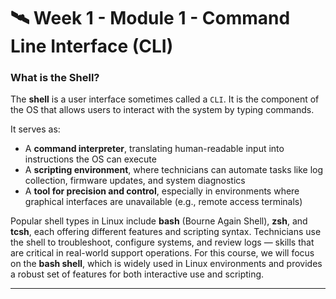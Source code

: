 # 🛰️ Week 1 - Module 1 - Command Line Interface (CLI)
### What is the Shell?

The **shell** is a user interface sometimes called a `CLI`.  It is the component 
of the OS that allows users to interact with the system by typing commands.

It serves as:

* A **command interpreter**, translating human-readable input into instructions the OS can execute
* A **scripting environment**, where technicians can automate tasks like log collection, firmware updates, and system diagnostics
* A **tool for precision and control**, especially in environments where graphical interfaces are unavailable (e.g., remote access terminals)

Popular shell types in Linux include **bash** (Bourne Again Shell), **zsh**, and **tcsh**, each offering different features and scripting syntax. 
Technicians use the shell to troubleshoot, configure systems, and review logs — skills that are critical in real-world support operations.
For this course, we will focus on the **bash shell**, which is widely used in Linux environments and provides a robust set of features for both interactive use and scripting.

---


